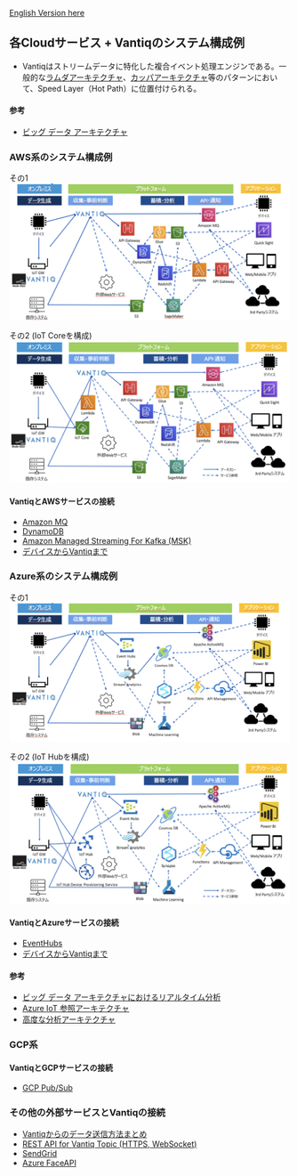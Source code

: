[English Version here](readme_en.md)  

## 各Cloudサービス + Vantiqのシステム構成例
- Vantiqはストリームデータに特化した複合イベント処理エンジンである。一般的な[ラムダアーキテクチャ](https://docs.microsoft.com/ja-jp/azure/architecture/data-guide/big-data/#lambda-architecture)、[カッパアーキテクチャ](https://docs.microsoft.com/ja-jp/azure/architecture/data-guide/big-data/#kappa-architecture)等のパターンにおいて、Speed Layer（Hot Path）に位置付けられる。

#### 参考
- [ビッグ データ アーキテクチャ](https://docs.microsoft.com/ja-jp/azure/architecture/data-guide/big-data/)



### AWS系のシステム構成例

その1
![aws1](imgs/overall-architecture/aws1.png)

その2 (IoT Coreを構成)
![aws2](imgs/overall-architecture/aws2.png)

#### VantiqとAWSサービスの接続
- [Amazon MQ](docs/jp/vantiq-aws-AmazonMQ.md)
- [DynamoDB](docs/jp/vantiq-aws-dynamodb.md)
- [Amazon Managed Streaming For Kafka (MSK)](docs/jp/vantiq-aws-msk.md)
- [デバイスからVantiqまで](../vantiq-devices-integration)


### Azure系のシステム構成例
その1
![azure1](imgs/overall-architecture/azure1.png)

その2 (IoT Hubを構成)
![azure2](imgs/overall-architecture/azure2.png)


#### VantiqとAzureサービスの接続
- [EventHubs](docs/jp/vantiq-azure-EventHubs.md)
- [デバイスからVantiqまで](../vantiq-devices-integration)

#### 参考
- [ビッグ データ アーキテクチャにおけるリアルタイム分析](https://docs.microsoft.com/ja-jp/azure/architecture/solution-ideas/articles/real-time-analytics)
- [Azure IoT 参照アーキテクチャ](https://docs.microsoft.com/ja-jp/azure/architecture/reference-architectures/iot)
- [高度な分析アーキテクチャ](https://docs.microsoft.com/ja-jp/azure/architecture/solution-ideas/articles/advanced-analytics-on-big-data)


### GCP系

#### VantiqとGCPサービスの接続
- [GCP Pub/Sub](docs/jp/vantiq-gcp-PubSub.md)

### その他の外部サービスとVantiqの接続
- [Vantiqからのデータ送信方法まとめ](docs/jp/data-sending.md)
- [REST API for Vantiq Topic (HTTPS, WebSocket)](../vantiq-devices-integration/conf/vantiq-restapi-mqtt-amqp-python-sample)
- [SendGrid](docs/jp/vantiq-sendgrid.md)
- [Azure FaceAPI]()
